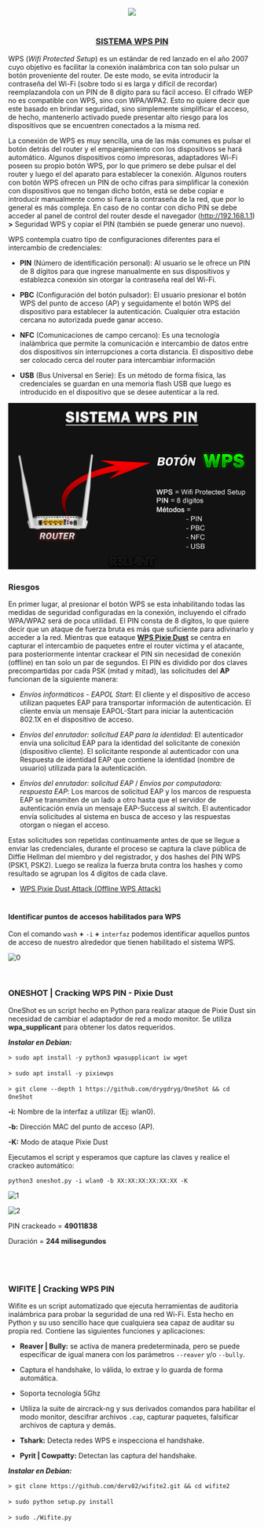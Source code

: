 <p align="center">
  <a href="https://github.com/DenverCoder1/readme-typing-svg"><img src="https://readme-typing-svg.herokuapp.com?font=Fira+Code&pause=1000&color=F70000&width=470&lines=Cracking+WPS+PIN+-+Ataque+Pixie+Dust"></a>
</p>

<h1 align="center"></h1>

<h3 align="center"><ins>SISTEMA WPS PIN</ins></h3>

WPS (_Wifi Protected Setup_) es un estándar de red lanzado en el año 2007 cuyo objetivo es facilitar la conexión inalámbrica con tan solo pulsar un botón proveniente del router. De este modo, se evita introducir la contraseña del Wi-Fi (sobre todo si es larga y difícil de recordar) reemplazandola con un PIN de 8 dígito para su fácil acceso. El cifrado WEP no es compatible con WPS, sino con WPA/WPA2. Esto no quiere decir que este basado en brindar seguridad, sino simplemente simplificar el acceso, de hecho, mantenerlo activado puede presentar alto riesgo para los dispositivos que se encuentren conectados a la misma red.

La conexión de WPS es muy sencilla, una de las más comunes es pulsar el botón detrás del router y el emparejamiento con los dispositivos se hará automático. Algunos dispositivos como impresoras, adaptadores Wi-Fi poseen su propio botón WPS, por lo que primero se debe pulsar el del router y luego el del aparato para establecer la conexión. Algunos routers con botón WPS ofrecen un PIN de ocho cifras para simplificar la conexión con dispositivos que no tengan dicho botón, está se debe copiar e introducir manualmente como si fuera la contraseña de la red, que por lo general es más compleja. En caso de no contar con dicho PIN se debe acceder al panel de control del router desde el navegador (http://192.168.1.1) **>** Seguridad WPS y copiar el PIN (también se puede generar uno nuevo).

WPS contempla cuatro tipo de configuraciones diferentes para el intercambio de credenciales:

- **PIN** (Número de identificación personal): Al usuario se le ofrece un PIN de 8 dígitos para que ingrese manualmente en sus dispositivos y establezca conexión sin otorgar la contraseña real del Wi-Fi.

- **PBC** (Configuración del botón pulsador): El usuario presionar el botón WPS del punto de acceso (AP) y seguidamente el botón WPS del dispositivo para establecer la autenticación. Cualquier otra estación cercana no autorizada puede ganar acceso.

- **NFC** (Comunicaciones de campo cercano): Es una tecnología inalámbrica que permite la comunicación e intercambio de datos entre dos dispositivos sin interrupciones a corta distancia. El dispositivo debe ser colocado cerca del router para intercambiar información

- **USB** (Bus Universal en Serie): Es un método de forma física, las credenciales se guardan en una memoria flash USB que luego es introducido en el dispositivo que se desee autenticar a la red.

<p align="center">
  <img src="https://github.com/R3LI4NT/articulos/blob/main/Redes/GNU-Linux/img/WPS_PIN.png">
</p>

### Riesgos

En primer lugar, al presionar el botón WPS se esta inhabilitando todas las medidas de seguridad configuradas en la conexión, incluyendo el cifrado WPA/WPA2 será de poca utilidad. El PIN consta de 8 dígitos, lo que quiere decir que un ataque de fuerza bruta es más que suficiente para adivinarlo y acceder a la red. Mientras que eataque <a href="https://www.wifi-libre.com/topic-57-pixie-dust-ataque-de-fuerza-bruta-offline-para-generar-el-pin-valido.html">**WPS Pixie Dust**</a> se centra en capturar el intercambio de paquetes entre el router víctima y el atacante, para posteriormente intentar crackear el PIN sin necesidad de conexión (offline) en tan solo un par de segundos. El PIN es dividido por dos claves precompartidas por cada PSK (mitad y mitad), las solicitudes del **AP** funcionan de la siguiente manera:

- _Envíos informáticos - EAPOL Start_: El cliente y el dispositivo de acceso utilizan paquetes EAP para transportar información de autenticación. El cliente envía un mensaje EAPOL-Start para iniciar la autenticación 802.1X en el dispositivo de acceso.

- _Envíos del enrutador: solicitud EAP para la identidad_: El autenticador envía una solicitud EAP para la identidad del solicitante de conexión (dispositivo cliente). El solicitante responde al autenticador con una Respuesta de identidad EAP que contiene la identidad (nombre de usuario) utilizada para la autenticación.

- _Envíos del enrutador: solicitud EAP_ / _Envíos por computadora: respuesta EAP_: Los marcos de solicitud EAP y los marcos de respuesta EAP se transmiten de un lado a otro hasta que el servidor de autenticación envía un mensaje EAP-Success al switch. El autenticador envía solicitudes al sistema en busca de acceso y las respuestas otorgan o niegan el acceso.

Estas solicitudes son repetidas continuamente antes de que se llegue a enviar las credenciales, durante el proceso se captura la clave pública de Diffie Hellman del miembro y del registrador, y dos hashes del PIN WPS (PSK1, PSK2). Luego se realiza la fuerza bruta contra los hashes y como resultado se agrupan los 4 dígitos de cada clave.

- <a href="https://forums.kali.org/showthread.php?24286-WPS-Pixie-Dust-Attack-(Offline-WPS-Attack)">WPS Pixie Dust Attack (Offline WPS Attack)</a>

<h1 align="center"></h1>

#### Identificar puntos de accesos habilitados para WPS

Con el comando `wash` **+** `-i` **+** `interfaz` podemos identificar aquellos puntos de acceso de nuestro alrededor que tienen habilitado el sistema WPS.

![0](https://user-images.githubusercontent.com/75953873/191641965-ea94c4ba-630e-4a06-8220-c763a8497888.png)

</br>

### ONESHOT | Cracking WPS PIN - Pixie Dust

OneShot es un script hecho en Python para realizar ataque de Pixie Dust sin necesidad de cambiar el adaptador de red a modo monitor. Se utiliza **wpa_supplicant** para obtener los datos requeridos.

**_Instalar en Debian:_**
```
> sudo apt install -y python3 wpasupplicant iw wget

> sudo apt install -y pixiewps

> git clone --depth 1 https://github.com/drygdryg/OneShot && cd OneShot
```

**-i:** Nombre de la interfaz a utilizar (Ej: wlan0).

**-b:** Dirección MAC del punto de acceso (AP).

**-K:** Modo de ataque Pixie Dust

Ejecutamos el script y esperamos que capture las claves y realice el crackeo automático:
```
python3 oneshot.py -i wlan0 -b XX:XX:XX:XX:XX:XX -K
```
![1](https://user-images.githubusercontent.com/75953873/191641118-616f58c7-b60c-4f2a-9d7a-68009df2172d.png)

![2](https://user-images.githubusercontent.com/75953873/191642529-e21dbec8-434c-472d-b8d2-f28c5e6c40be.png)

PIN crackeado = **49011838**

Duración = **244 milisegundos**

<h1 align="center"></h1>

</br>

### WIFITE | Cracking WPS PIN 

Wifite es un script automatizado que ejecuta herramientas de auditoria inalámbrica para probar la seguridad de una red Wi-Fi. Esta hecho en Python y su uso sencillo hace que cualquiera sea capaz de auditar su propia red. Contiene las siguientes funciones y aplicaciones:

- **Reaver | Bully:** se activa de manera predeterminada, pero se puede específicar de igual manera con los parámetros `--reaver` y/o `--bully`.

- Captura el handshake, lo válida, lo extrae y lo guarda de forma automática.

- Soporta tecnología 5Ghz

- Utiliza la suite de aircrack-ng y sus derivados comandos para habilitar el modo monitor, descifrar archivos `.cap`, capturar paquetes, falsificar archivos de captura  y demás.

- **Tshark:** Detecta redes WPS e inspecciona el handshake.

- **Pyrit | Cowpatty:** Detectan las captura del handshake.

**_Instalar en Debian:_**
```
> git clone https://github.com/derv82/wifite2.git && cd wifite2

> sudo python setup.py install

> sudo ./Wifite.py
```
